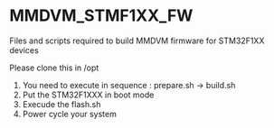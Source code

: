 # MMDVM_STMF1XX_FW
Files and scripts required to build MMDVM firmware for STM32F1XX devices

Please clone this in /opt

1. You need to execute in sequence : prepare.sh -> build.sh
2. Put the STM32F1XXX in boot mode
3. Execude the flash.sh
4. Power cycle your system
